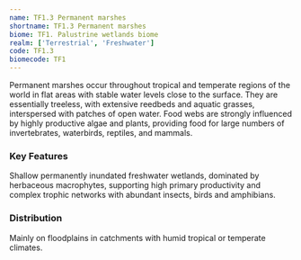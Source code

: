 ```yaml
---
name: TF1.3 Permanent marshes
shortname: TF1.3 Permanent marshes
biome: TF1. Palustrine wetlands biome
realm: ['Terrestrial', 'Freshwater']
code: TF1.3
biomecode: TF1
---
```


Permanent marshes occur throughout tropical and temperate regions of the world in flat areas with stable water levels close to the surface. They are essentially treeless, with extensive reedbeds and aquatic grasses, interspersed with patches of open water. Food webs are strongly influenced by highly productive algae and plants, providing food for large numbers of invertebrates, waterbirds, reptiles, and mammals.

### Key Features

Shallow permanently inundated freshwater wetlands, dominated by herbaceous macrophytes, supporting high primary productivity and complex trophic networks with abundant insects, birds and amphibians.

### Distribution

Mainly on floodplains in catchments with humid tropical or temperate climates.
